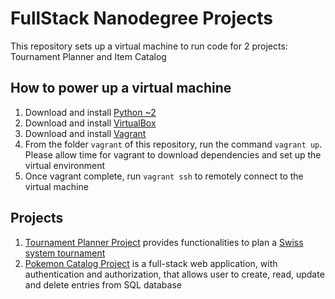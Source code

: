 FullStack Nanodegree Projects
=============

This repository sets up a virtual machine to run code for 2 projects: Tournament Planner and Item Catalog

## How to power up a virtual machine

1. Download and install [Python ~2](https://www.python.org/downloads/)
1. Download and install [VirtualBox](https://www.virtualbox.org/wiki/Downloads)
1. Download and install [Vagrant](https://www.vagrantup.com/)
1. From the folder `vagrant` of this repository, run the command `vagrant up`. Please allow time for vagrant to download dependencies and set up the virtual environment
1. Once vagrant complete, run `vagrant ssh` to remotely connect to the virtual machine

## Projects
1. [Tournament Planner Project](vagrant/tournament) provides functionalities to plan a [Swiss system tournament](https://en.wikipedia.org/wiki/Swiss-system_tournament)
1. [Pokemon Catalog Project](vagrant/catalog) is a full-stack web application, with authentication and authorization, that allows user to create, read, update and delete entries from SQL database
